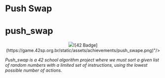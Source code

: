 # Push Swap

# push_swap

<p align="center">
  <img src="<a href="https://github.com/bellaiza/push_swap">![42 Badge](https://game.42sp.org.br/static/assets/achievements/push_swape.png)</a>"/>
</p>

*Push_swap is a 42 school algorithm project where we must sort a given list of random numbers with a limited set of instructions, using the lowest possible number of actions.*
